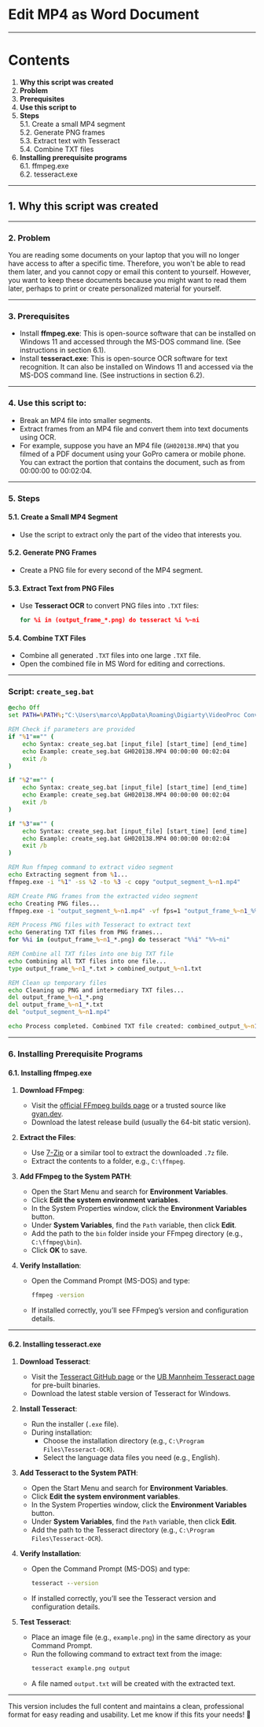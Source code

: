 # Edit MP4 as Word Document
---

# Contents
1. **Why this script was created**  
2. **Problem**  
3. **Prerequisites**  
4. **Use this script to**  
5. **Steps**  
    5.1. Create a small MP4 segment  
    5.2. Generate PNG frames  
    5.3. Extract text with Tesseract  
    5.4. Combine TXT files  
6. **Installing prerequisite programs**  
    6.1. ffmpeg.exe  
    6.2. tesseract.exe  

---

## 1. Why this script was created

---

### 2. Problem
You are reading some documents on your laptop that you will no longer have access to after a specific time. Therefore, you won't be able to read them later, and you cannot copy or email this content to yourself. However, you want to keep these documents because you might want to read them later, perhaps to print or create personalized material for yourself.

---

### 3. Prerequisites
- Install **ffmpeg.exe**: This is open-source software that can be installed on Windows 11 and accessed through the MS-DOS command line. (See instructions in section 6.1).
- Install **tesseract.exe**: This is open-source OCR software for text recognition. It can also be installed on Windows 11 and accessed via the MS-DOS command line. (See instructions in section 6.2).

---

### 4. Use this script to:
- Break an MP4 file into smaller segments.
- Extract frames from an MP4 file and convert them into text documents using OCR.
- For example, suppose you have an MP4 file (`GH020138.MP4`) that you filmed of a PDF document using your GoPro camera or mobile phone. You can extract the portion that contains the document, such as from 00:00:00 to 00:02:04.

---

### 5. Steps
#### 5.1. Create a Small MP4 Segment
- Use the script to extract only the part of the video that interests you.

#### 5.2. Generate PNG Frames
- Create a PNG file for every second of the MP4 segment.

#### 5.3. Extract Text from PNG Files
- Use **Tesseract OCR** to convert PNG files into `.TXT` files:
   ```cmd
   for %i in (output_frame_*.png) do tesseract %i %~ni
   ```

#### 5.4. Combine TXT Files
- Combine all generated `.TXT` files into one large `.TXT` file.
- Open the combined file in MS Word for editing and corrections.

---

### Script: `create_seg.bat`
```bat
@echo Off
set PATH=%PATH%;"C:\Users\marco\AppData\Roaming\Digiarty\VideoProc Converter AI"

REM Check if parameters are provided
if "%1"=="" (
    echo Syntax: create_seg.bat [input_file] [start_time] [end_time]
    echo Example: create_seg.bat GH020138.MP4 00:00:00 00:02:04
    exit /b
)

if "%2"=="" (
    echo Syntax: create_seg.bat [input_file] [start_time] [end_time]
    echo Example: create_seg.bat GH020138.MP4 00:00:00 00:02:04
    exit /b
)

if "%3"=="" (
    echo Syntax: create_seg.bat [input_file] [start_time] [end_time]
    echo Example: create_seg.bat GH020138.MP4 00:00:00 00:02:04
    exit /b
)

REM Run ffmpeg command to extract video segment
echo Extracting segment from %1...
ffmpeg.exe -i "%1" -ss %2 -to %3 -c copy "output_segment_%~n1.mp4"

REM Create PNG frames from the extracted video segment
echo Creating PNG files...
ffmpeg.exe -i "output_segment_%~n1.mp4" -vf fps=1 "output_frame_%~n1_%%03d.png"

REM Process PNG files with Tesseract to extract text
echo Generating TXT files from PNG frames...
for %%i in (output_frame_%~n1_*.png) do tesseract "%%i" "%%~ni"

REM Combine all TXT files into one big TXT file
echo Combining all TXT files into one file...
type output_frame_%~n1_*.txt > combined_output_%~n1.txt

REM Clean up temporary files
echo Cleaning up PNG and intermediary TXT files...
del output_frame_%~n1_*.png
del output_frame_%~n1_*.txt
del "output_segment_%~n1.mp4"

echo Process completed. Combined TXT file created: combined_output_%~n1.txt.

```

---

### 6. Installing Prerequisite Programs

#### 6.1. Installing ffmpeg.exe
1. **Download FFmpeg**:
   - Visit the [official FFmpeg builds page](https://ffmpeg.org/) or a trusted source like [gyan.dev](https://www.gyan.dev/ffmpeg/).
   - Download the latest release build (usually the 64-bit static version).

2. **Extract the Files**:
   - Use [7-Zip](https://www.7-zip.org/) or a similar tool to extract the downloaded `.7z` file.
   - Extract the contents to a folder, e.g., `C:\ffmpeg`.

3. **Add FFmpeg to the System PATH**:
   - Open the Start Menu and search for **Environment Variables**.
   - Click **Edit the system environment variables**.
   - In the System Properties window, click the **Environment Variables** button.
   - Under **System Variables**, find the `Path` variable, then click **Edit**.
   - Add the path to the `bin` folder inside your FFmpeg directory (e.g., `C:\ffmpeg\bin`).
   - Click **OK** to save.

4. **Verify Installation**:
   - Open the Command Prompt (MS-DOS) and type:
     ```cmd
     ffmpeg -version
     ```
   - If installed correctly, you’ll see FFmpeg’s version and configuration details.

---

#### 6.2. Installing tesseract.exe
1. **Download Tesseract**:
   - Visit the [Tesseract GitHub page](https://github.com/tesseract-ocr/tesseract) or the [UB Mannheim Tesseract page](https://github.com/UB-Mannheim/tesseract/wiki) for pre-built binaries.
   - Download the latest stable version of Tesseract for Windows.

2. **Install Tesseract**:
   - Run the installer (`.exe` file).
   - During installation:
     - Choose the installation directory (e.g., `C:\Program Files\Tesseract-OCR`).
     - Select the language data files you need (e.g., English).

3. **Add Tesseract to the System PATH**:
   - Open the Start Menu and search for **Environment Variables**.
   - Click **Edit the system environment variables**.
   - In the System Properties window, click the **Environment Variables** button.
   - Under **System Variables**, find the `Path` variable, then click **Edit**.
   - Add the path to the Tesseract directory (e.g., `C:\Program Files\Tesseract-OCR`).

4. **Verify Installation**:
   - Open the Command Prompt (MS-DOS) and type:
     ```cmd
     tesseract --version
     ```
   - If installed correctly, you’ll see the Tesseract version and configuration details.

5. **Test Tesseract**:
   - Place an image file (e.g., `example.png`) in the same directory as your Command Prompt.
   - Run the following command to extract text from the image:
     ```cmd
     tesseract example.png output
     ```
   - A file named `output.txt` will be created with the extracted text.

---

This version includes the full content and maintains a clean, professional format for easy reading and usability. Let me know if this fits your needs! 🚀
